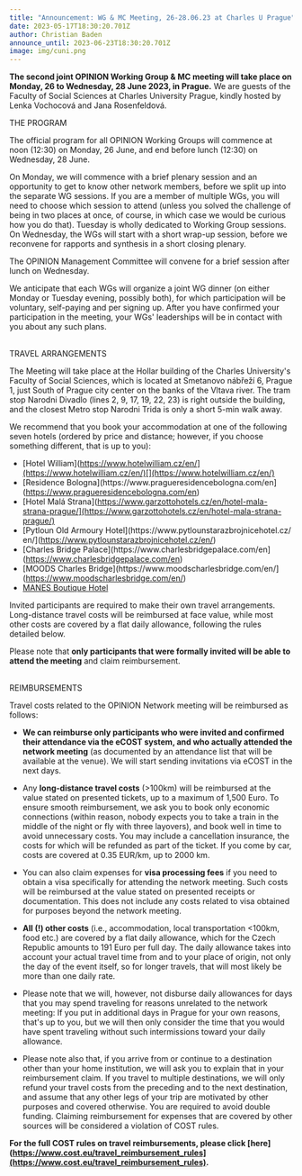 ```yaml
---
title: "Announcement: WG & MC Meeting, 26-28.06.23 at Charles U Prague"
date: 2023-05-17T18:30:20.701Z
author: Christian Baden
announce_until: 2023-06-23T18:30:20.701Z
image: img/cuni.png
---
```


**The second joint OPINION Working Group & MC meeting will take place on Monday, 26 to Wednesday, 28 June 2023, in Prague.** We are guests of the Faculty of Social Sciences at Charles University Prague, kindly hosted by Lenka Vochocová and Jana Rosenfeldová.

THE PROGRAM

The official program for all OPINION Working Groups will commence at noon (12:30) on Monday, 26 June, and end before lunch (12:30) on Wednesday, 28 June.

On Monday, we will commence with a brief plenary session and an opportunity to get to know other network members, before we split up into the separate WG sessions. If you are a member of multiple WGs, you will need to choose which session to attend (unless you solved the challenge of being in two places at once, of course, in which case we would be curious how you do that). Tuesday is wholly dedicated to Working Group sessions. On Wednesday, the WGs will start with a short wrap-up session, before we reconvene for rapports and synthesis in a short closing plenary.

The OPINION Management Committee will convene for a brief session after lunch on Wednesday.

We anticipate that each WGs will organize a joint WG dinner (on either Monday or Tuesday evening, possibly both), for which participation will be voluntary, self-paying and per signing up. After you have confirmed your participation in the meeting, your WGs' leaderships will be in contact with you about any such plans.

\
TRAVEL ARRANGEMENTS

The Meeting will take place at the Hollar building of the Charles University's Faculty of Social Sciences, which is located at Smetanovo nábřeží 6, Prague 1, just South of Prague city center on the banks of the Vltava river. The tram stop Narodni Divadlo (lines 2, 9, 17, 19, 22, 23) is right outside the building, and the closest Metro stop Narodni Trida is only a short 5-min walk away.

We recommend that you book your accommodation at one of the following seven hotels (ordered by price and distance; however, if you choose something different, that is up to you):

- [Hotel William](https://www.hotelwilliam.cz/​en/](https://www.hotelwilliam.cz/en/)[](https://www.hotelwilliam.cz/en/)
- [Residence Bologna](https://www.​pragueresidencebologna.com/en](https://www.pragueresidencebologna.com/en)
- [Hotel Malá Strana](https://www.garzottohotels.cz/​en/hotel-mala-strana-prague/](https://www.garzottohotels.cz/en/hotel-mala-strana-prague/)
- [Pytloun Old Armoury Hotel](https://www.​pytlounstarazbrojnicehotel.cz/​en/](https://www.pytlounstarazbrojnicehotel.cz/en/)
- [Charles Bridge Palace](https://www.​charlesbridgepalace.com/en](https://www.charlesbridgepalace.com/en)
- [MOODS Charles Bridge](https://www.​moodscharlesbridge.com/en/](https://www.moodscharlesbridge.com/en/)
- [MANES Boutique Hotel](https://www.themanes.cz/)

Invited participants are required to make their own travel arrangements. Long-distance travel costs will be reimbursed at face value, while most other costs are covered by a flat daily allowance, following the rules detailed below.

Please note that **only participants that were formally invited will be able to attend the meeting** and claim reimbursement.

\
REIMBURSEMENTS

Travel costs related to the OPINION Network meeting will be reimbursed as follows:

- **We can reimburse only participants who were invited and confirmed their attendance via the eCOST system, and who actually attended the network meeting** (as documented by an attendance list that will be available at the venue). We will start sending invitations via eCOST in the next days.

- Any **long-distance travel costs** (>100km) will be reimbursed at the value stated on presented tickets, up to a maximum of 1,500 Euro. To ensure smooth reimbursement, we ask you to book only economic connections (within reason, nobody expects you to take a train in the middle of the night or fly with three layovers), and book well in time to avoid unnecessary costs. You may include a cancellation insurance, the costs for which will be refunded as part of the ticket. If you come by car, costs are covered at 0.35 EUR/km, up to 2000 km.

- You can also claim expenses for **visa processing fees** if you need to obtain a visa specifically for attending the network meeting. Such costs will be reimbursed at the value stated on presented receipts or documentation. This does not include any costs related to visa obtained for purposes beyond the network meeting.

- **All (!) other costs** (i.e., accommodation, local transportation <100km, food etc.) are covered by a flat daily allowance, which for the Czech Republic amounts to 191 Euro per full day. The daily allowance takes into account your actual travel time from and to your place of origin, not only the day of the event itself, so for longer travels, that will most likely be more than one daily rate.

- Please note that we will, however, not disburse daily allowances for days that you may spend traveling for reasons unrelated to the network meeting: If you put in additional days in Prague for your own reasons, that's up to you, but we will then only consider the time that you would have spent traveling without such intermissions toward your daily allowance.

- Please note also that, if you arrive from or continue to a destination other than your home institution, we will ask you to explain that in your reimbursement claim. If you travel to multiple destinations, we will only refund your travel costs from the preceding and to the next destination, and assume that any other legs of your trip are motivated by other purposes and covered otherwise. You are required to avoid double funding. Claiming reimbursement for expenses that are covered by other sources will be considered a violation of COST rules.

**For the full COST rules on travel reimbursements, please click [here](https://www.cost.eu/travel_​reimbursement_rules](https://www.cost.eu/travel_reimbursement_rules).**

